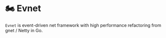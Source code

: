 # 🏍 Evnet

`Evnet` is event-driven net framework with high performance refactoring from gnet / Netty in Go.

